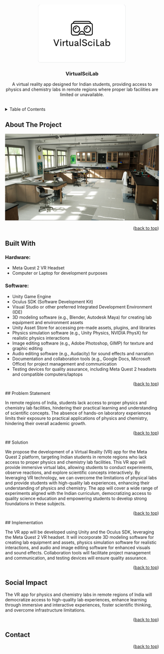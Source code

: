 <a name="readme-top"></a>

<!-- PROJECT LOGO -->
<br />
<div align="center">
  <a href="">
    <img src="https://github.com/kunalraj0/VirtualSciLab/blob/21342fbb5169e28a78dbeb0ac96856769c6a2335/IMG_20230525_115755.jpg" alt="Logo" width="288">
  </a>  
<h3 align="center">VirtualSciLab</h3>

  <p align="center">
   A virtual reality app designed for Indian students, providing access to physics and chemistry labs in remote regions where proper lab facilities are limited or unavailable.
    <br />
    <br />
  </p>
</div>
<!-- TABLE OF CONTENTS -->
<details>
  <summary>Table of Contents</summary>
  <ol>
    <li><a href="#about-the-project">About the project</a></li>
    <li><a href="#built-with">Built With</a></li>
    <li><a href="#problem-statement">Problem Statement</a></li>
    <li><a href="#solution">Solution</a></li>
    <li><a href="#implementation">Implementation</a></li>
    <li><a href="#social-impact">Social Impact</a></li>
    <li><a href="#contributing">Contributing</a></li>
    <li><a href="#contact">Contact</a></li>
  </ol>
</details>
<!-- ABOUT THE PROJECT -->

## About The Project
[![Graphical Representation][product-screenshot]](https://github.com/kunalraj0/VirtualSciLab/blob/07081947f8c0619d0222636ad9e0ddf1b54d998c/Screenshot%20(129).png)

<p align="right">(<a href="#readme-top">back to top</a>)</p>

## Built With

<h3>Hardware:</h3>
<ul>
  <li>Meta Quest 2 VR Headset</li>
  <li>Computer or Laptop for development purposes</li>
</ul>

<h3>Software:</h3>
<ul>
  <li>Unity Game Engine</li>
  <li>Oculus SDK (Software Development Kit)</li>
  <li>Visual Studio or other preferred Integrated Development Environment (IDE)</li>
  <li>3D modeling software (e.g., Blender, Autodesk Maya) for creating lab equipment and environment assets</li>
  <li>Unity Asset Store for accessing pre-made assets, plugins, and libraries</li>
  <li>Physics simulation software (e.g., Unity Physics, NVIDIA PhysX) for realistic physics interactions</li>
  <li>Image editing software (e.g., Adobe Photoshop, GIMP) for texture and graphic editing</li>
  <li>Audio editing software (e.g., Audacity) for sound effects and narration</li>
  <li>Documentation and collaboration tools (e.g., Google Docs, Microsoft Office) for project management and communication</li>
  <li>Testing devices for quality assurance, including Meta Quest 2 headsets and compatible computers/laptops</li>
</ul>

<p align="right">(<a href="#readme-top">back to top</a>)</p>
## Problem Statement

In remote regions of India, students lack access to proper physics and chemistry lab facilities, hindering their practical learning and understanding of scientific concepts. The absence of hands-on laboratory experiences limits their exposure to practical applications of physics and chemistry, hindering their overall academic growth.

<p align="right">(<a href="#readme-top">back to top</a>)</p>
## Solution

We propose the development of a Virtual Reality (VR) app for the Meta Quest 2 platform, targeting Indian students in remote regions who lack access to proper physics and chemistry lab facilities. This VR app will provide immersive virtual labs, allowing students to conduct experiments, observe reactions, and explore scientific concepts interactively. By leveraging VR technology, we can overcome the limitations of physical labs and provide students with high-quality lab experiences, enhancing their understanding of physics and chemistry. The app will cover a wide range of experiments aligned with the Indian curriculum, democratizing access to quality science education and empowering students to develop strong foundations in these subjects.

<p align="right">(<a href="#readme-top">back to top</a>)</p>
## Implementation


The VR app will be developed using Unity and the Oculus SDK, leveraging the Meta Quest 2 VR headset. It will incorporate 3D modeling software for creating lab equipment and assets, physics simulation software for realistic interactions, and audio and image editing software for enhanced visuals and sound effects. Collaboration tools will facilitate project management and communication, and testing devices will ensure quality assurance.
<p align="right">(<a href="#readme-top">back to top</a>)</p>

## Social Impact


The VR app for physics and chemistry labs in remote regions of India will democratize access to high-quality lab experiences, enhance learning through immersive and interactive experiences, foster scientific thinking, and overcome infrastructure limitations.
<p align="right">(<a href="#readme-top">back to top</a>)</p>


## Contact


<p align="right">(<a href="#readme-top">back to top</a>)</p>
<!-- MARKDOWN LINKS & IMAGES -->
<!-- https://www.markdownguide.org/basic-syntax/#reference-style-links -->


[product-screenshot]: https://github.com/kunalraj0/VirtualSciLab/blob/07081947f8c0619d0222636ad9e0ddf1b54d998c/Screenshot%20(129).png
